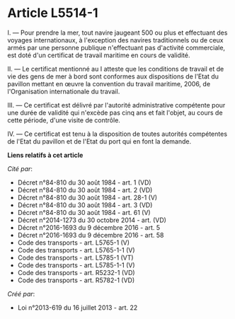 # Article L5514-1

I. ― Pour prendre la mer, tout navire jaugeant 500 ou plus et effectuant des voyages internationaux, à l'exception des
navires traditionnels ou de ceux armés par une personne publique n'effectuant pas d'activité commerciale, est doté d'un
certificat de travail maritime en cours de validité. 

II. ― Le certificat mentionné au I atteste que les conditions de travail et de vie des gens de mer à bord sont conformes aux
dispositions de l'Etat du pavillon mettant en œuvre la convention du travail maritime, 2006, de l'Organisation internationale
du travail. 

III. ― Ce certificat est délivré par l'autorité administrative compétente pour une durée de validité qui n'excède pas cinq
ans et fait l'objet, au cours de cette période, d'une visite de contrôle. 

IV. ― Ce certificat est tenu à la disposition de toutes autorités compétentes de l'Etat du pavillon et de l'Etat du port qui
en font la demande.

**Liens relatifs à cet article**

_Cité par_:

  - Décret n°84-810 du 30 août 1984 - art. 1 (VD)
  - Décret n°84-810 du 30 août 1984 - art. 2 (VD)
  - Décret n°84-810 du 30 août 1984 - art. 28-1 (V)
  - Décret n°84-810 du 30 août 1984 - art. 3 (VD)
  - Décret n°84-810 du 30 août 1984 - art. 61 (V)
  - Décret n°2014-1273 du 30 octobre 2014 - art. (VD)
  - Décret n°2016-1693 du 9 décembre 2016 - art. 5
  - Décret n°2016-1693 du 9 décembre 2016 - art. 58
  - Code des transports - art. L5765-1 (V)
  - Code des transports - art. L5765-1-1 (V)
  - Code des transports - art. L5785-1 (VT)
  - Code des transports - art. L5785-1-1 (V)
  - Code des transports - art. R5232-1 (VD)
  - Code des transports - art. R5782-1 (VD)

_Créé par_:

  - Loi n°2013-619 du 16 juillet 2013 - art. 22
